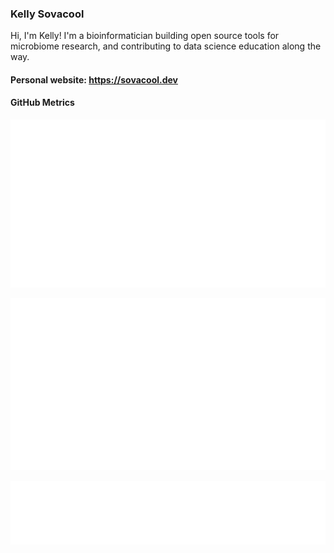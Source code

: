 ### Kelly Sovacool

Hi, I'm Kelly! I'm a bioinformatician building open source tools for microbiome research, and contributing to data science education along the way.

#### Personal website: <https://sovacool.dev>

#### GitHub Metrics

[![metrics](github-metrics.svg)](https://metrics.lecoq.io/insights/kelly-sovacool)

[![languages](metrics.plugin.languages.svg)](https://metrics.lecoq.io/insights/kelly-sovacool)

[![notable contributions](metrics.plugin.notable.svg)](https://metrics.lecoq.io/insights/kelly-sovacool)

<link rel="me" href="https://mastodon.social/@kelly_sovacool"></link>
